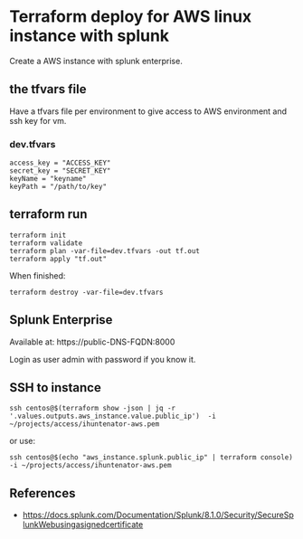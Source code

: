 # Terraform deploy for AWS linux instance with splunk

Create a AWS instance with splunk enterprise.

## the tfvars file

Have a tfvars file per environment to give access to AWS environment and ssh key for vm.

### dev.tfvars

```
access_key = "ACCESS_KEY"
secret_key = "SECRET_KEY"
keyName = "keyname"
keyPath = "/path/to/key"
```

## terraform run
```
terraform init
terraform validate
terraform plan -var-file=dev.tfvars -out tf.out
terraform apply "tf.out"
```

When finished:
```
terraform destroy -var-file=dev.tfvars
```

## Splunk Enterprise

Available at: https://public-DNS-FQDN:8000

Login as user admin with password if you know it.

## SSH to instance

```
ssh centos@$(terraform show -json | jq -r '.values.outputs.aws_instance.value.public_ip')  -i ~/projects/access/ihuntenator-aws.pem
```
or use:
```
ssh centos@$(echo "aws_instance.splunk.public_ip" | terraform console) -i ~/projects/access/ihuntenator-aws.pem
```

## References

 * https://docs.splunk.com/Documentation/Splunk/8.1.0/Security/SecureSplunkWebusingasignedcertificate
